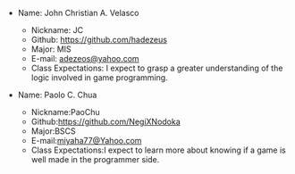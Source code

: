 * Name: John Christian A. Velasco
	* Nickname: JC
	* Github: https://github.com/hadezeus
	* Major: MIS
	* E-mail: adezeos@yahoo.com
	* Class Expectations: I expect to grasp a greater understanding of the logic involved in game programming.
	
* Name: Paolo C. Chua
	* Nickname:PaoChu
	* Github:https://github.com/NegiXNodoka
	* Major:BSCS
	* E-mail:miyaha77@Yahoo.com
	* Class Expectations:I expect to learn more about knowing if a game is well made in the programmer side.
